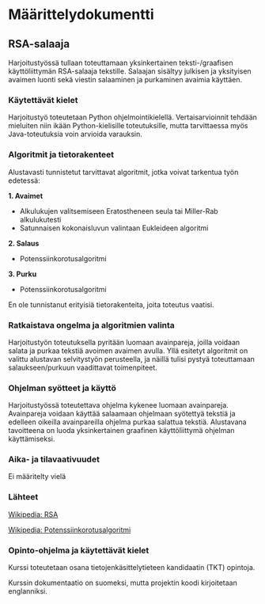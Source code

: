 # Määrittelydokumentti

## RSA-salaaja
Harjoitustyössä tullaan toteuttamaan yksinkertainen teksti-/graafisen käyttöliittymän RSA-salaaja tekstille. Salaajan sisältyy julkisen ja yksityisen avaimen luonti sekä viestin salaaminen ja purkaminen avaimia käyttäen.

### Käytettävät kielet
Harjoitustyö toteutetaan Python ohjelmointikielellä. Vertaisarvioinnit tehdään mieluiten niin ikään Python-kielisille toteutuksille, mutta tarvittaessa myös Java-toteutuksia voin arvioida varauksin.

### Algoritmit ja tietorakenteet
Alustavasti tunnistetut tarvittavat algoritmit, jotka voivat tarkentua työn edetessä:

**1. Avaimet**
- Alkulukujen valitsemiseen Eratostheneen seula tai Miller-Rab alkulukutesti
- Satunnaisen kokonaisluvun valintaan Eukleideen algoritmi

**2. Salaus**
- Potenssiinkorotusalgoritmi

**3. Purku**
- Potenssiinkorotusalgoritmi

En ole tunnistanut erityisiä tietorakenteita, joita toteutus vaatisi.

### Ratkaistava ongelma ja algoritmien valinta
Harjoitustyön toteutuksella pyritään luomaan avainpareja, joilla voidaan salata ja purkaa tekstiä avoimen avaimen avulla. Yllä esitetyt algoritmit on valittu alustavan selvitystyön perusteella, ja näillä tulisi pystyä toteuttamaan salaukseen/purkuun vaadittavat toimenpiteet.

### Ohjelman syötteet ja käyttö
Harjoitustyössä toteutettava ohjelma kykenee luomaan avainpareja. Avainpareja voidaan käyttää salaamaan ohjelmaan syötettyä tekstiä ja edelleen oikeilla avainpareilla ohjelma purkaa salattua tekstiä. Alustavana tavoitteena on luoda yksinkertainen graafinen käyttöliittymä ohjelman käyttämiseksi.

### Aika- ja tilavaativuudet
Ei määritelty vielä

### Lähteet
[Wikipedia: RSA](https://fi.wikipedia.org/wiki/RSA)

[Wikipedia: Potenssiinkorotusalgoritmi](https://fi.wikipedia.org/wiki/Potenssiinkorotusalgoritmi)

### Opinto-ohjelma ja käytettävät kielet
Kurssi toteutetaan osana tietojenkäsittelytieteen kandidaatin (TKT) opintoja.

Kurssin dokumentaatio on suomeksi, mutta projektin koodi kirjoitetaan englanniksi.
